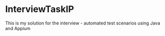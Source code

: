 # InterviewTaskIP
This is my solution for the interview - automated test scenarios using Java and Appium
